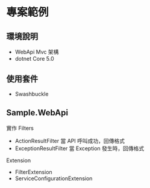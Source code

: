 # 專案範例

## 環境說明

- WebApi Mvc 架構
- dotnet Core 5.0

## 使用套件

- Swashbuckle

## Sample.WebApi

實作 Filters

- ActionResultFilter 當 API 呼叫成功，回傳格式
- ExceptionResultFilter 當 Exception 發生時，回傳格式

Extension

- FilterExtension
- ServiceConfigurationExtension
